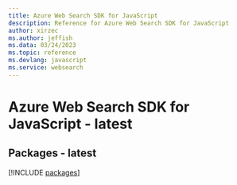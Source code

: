 ```yaml
---
title: Azure Web Search SDK for JavaScript
description: Reference for Azure Web Search SDK for JavaScript
author: xirzec
ms.author: jeffish
ms.data: 03/24/2023
ms.topic: reference
ms.devlang: javascript
ms.service: websearch
---
```

# Azure Web Search SDK for JavaScript - latest
## Packages - latest
[!INCLUDE [packages](web-search-index.md)]